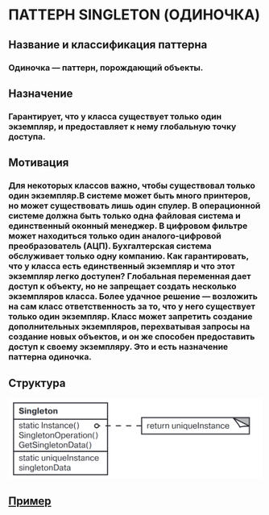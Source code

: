 # ПАТТЕРН SINGLETON (ОДИНОЧКА)

## Название и классификация паттерна
### Одиночка — паттерн, порождающий объекты.

## Назначение
### Гарантирует, что у класса существует только один экземпляр, и предоставляет к нему глобальную точку доступа.

## Мотивация
### Для некоторых классов важно, чтобы существовал только один экземпляр.В системе может быть много принтеров, но может существовать лишь один спулер. В операционной системе должна быть только одна файловая система и единственный оконный менеджер. В цифровом фильтре может находиться только один аналого-цифровой преобразователь (АЦП). Бухгалтерская система обслуживает только одну компанию. Как гарантировать, что у класса есть единственный экземпляр и что этот экземпляр легко доступен? Глобальная переменная дает доступ к объекту, но не запрещает создать несколько экземпляров класса. Более удачное решение — возложить на сам класс ответственность за то, что у него существует только один экземпляр. Класс может запретить создание дополнительных экземпляров, перехватывая запросы на создание новых объектов, и он же способен предоставить доступ к своему экземпляру. Это и есть назначение паттерна одиночка.

## Структура
![singletone](https://github.com/SergeiMarkushov/Patterns/blob/master/patterns/src/main/resources/images/singleton.png)

## [Пример](SingletonApp.java)